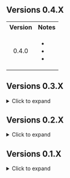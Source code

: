 <div class="header">
    <h2>Versions 0.4.X</h2>
</div>
<table>
    <tbody>
        <tr>
            <th align="center">Version</th>
            <th align="center">Notes</th>
        </tr>
        <tr>
            <td align="center">0.4.0</td>
            <td align="left">
                <ul>
                    <li></li>
                    <li></li>
                    <li></li>
                </ul>
            </td>
        </tr>
    </tbody>
</table>

<div class="header">
    <h2>Versions 0.3.X</h2>
</div>

<details>
    <summary>Click to expand</summary>
    <table>
        <tbody>
            <tr>
                <th align="center">Version</th>
                <th align="center">Notes</th>
            </tr>
            <tr>
                <td align="center">0.3.7</td>
                <td align="left">
                    <ul>
                        <li>Fixed compatiability with WackyDB, (my bad, while rewriting the code to add pieces I switched from a prefix to a postfix).</li>
                        <li>Switch stone chest to prefer the one with animations.</li>
                        <li>Renaming of custom chests to be more descriptive.</li>
                    </ul>
                </td>
            </tr>
            <tr>
                <td align="center">0.3.6</td>
                <td align="left">
                    <ul>
                        <li>Switched back to custom methods to add pieces as removing pieces added by Jotunn on log out led to unintended behaviour.</li>
                        <li>Slightly reduced load times.</li>
                        <li>Patched placement of treasure chests so they no longer contain random loot (world-generated treasure chests are unaffected).</li>
                        <li>Removed treasure chests that were visual duplicates of each other.</li>
                    </ul>
                </td>
            </tr>
            <tr>
                <td align="center">0.3.5</td>
                <td align="left">
                    <ul>
                        <li>Switched back to adding pieces via Jotunn.</li>
                        <li>More automatic naming improvements.</li>
                        <li>Quick fix for null exception error that broke the mod last release (Somehow the option that allowed me to reference the publicized assembles got unchecked).</li>
                        <li>
                            Changed ModGUID to match mod name. <b>This changes the name of your cfg file. So after it regenerates copy over any changes you've made via a text editor and delete your old one.</b>
                        </li>
                    </ul>
                </td>
            </tr>
            <tr>
                <td align="center">0.3.4</td>
                <td align="left">
                    <ul>
                        <li>
                            Improved naming for custom pieces in hammer build table.
                            <ul>
                                <li>Format of custom piece names is now consistent with vanilla name formatting.</li>
                                <li>Some spelling inconsistencies from the game's internal ID's have been corrected.</li>
                            </ul>
                        </li>
                        <li>Automatically add hover text if missing for custom pieces (depending on the piece it still may not display).</li>
                        <li>Patched and enabled more prefabs by default.</li>
                        <li>Disabled a prefab that explodes into a giant boulder when hit with a pickaxe (Thanks Cass!)</li>
                        <li>Tweaked build requirements and costs for some prefabs.</li>
                        <li>
                            Patched placement of several pieces.
                            <ul>
                                <li>Improved placement of dvergr poles and wood pieces.</li>
                                <li>Fixed issue with some black marble pieces moving after placement due to discrepency between colliders and rigid bodies.</li>
                            </ul>
                        </li>
                        <li>Changed how piece Icons are generated to hopefully fix the lighting issue with some icons.</li>
                    </ul>
                </td>
            </tr>
            <tr>
                <td align="center">0.3.3</td>
                <td align="left">
                    <ul>
                        <li>Fix color artifacts in custom piece icons (Thanks again for your help Margmas).</li>
                        <li>Fix bug that I accidentally re-introduced where world-generated CreatorShop pieces could be deconstructed.</li>
                        <li>Added SearsCatalog as a Thunderstore dependency.</li>
                        <li>More internal refactoring and clean-up to get ready for possibly adding some new features.</li>
                    </ul>
                </td>
            </tr>
            <tr>
                <td align="center">0.3.2</td>
                <td align="left">
                    <ul>
                        <li>Update to Jotunn 2.14.4</li>
                        <li>Changed priority of patch for adding prefabs to fix partial incomparability with WackyDB.</li>
                        <li>Internal refactoring to clean up code and make managing methods easier.</li>
                        <li>Enabled some more pieces by default.</li>
                        <li>
                            Added EffectsList patch from PotteryBarn to fix null exceptions when using custom Armor Stands.
                        </li>
                    </ul>
                </td>
            </tr>
            <tr>
                <td align="center">0.3.1</td>
                <td align="left">
                    <ul>
                        <li>Added NullException checks to fix compatibility issues with CreatureLevelAndLootControl.</li>
                        <li>
                            Changed mod to search for prefabs every time a game session is joined (has minimal impact on load time, < 50 ms on average) to prevent null prefab errors.
                        </li>
                        <li>Added error handling to catch incorrect build requirement ID's and throw a warning to the log.</li>
                        <li>
                            Thanks to Cass again for letting me know about the compatibility issue and testing out the fixes.
                        </li>
                    </ul>
                </td>
            </tr>
            <tr>
                <td align="center">0.3.0</td>
                <td align="left">
                    <ul>
                        <li>Implemented built-in cfg file watcher to ensure changes made to cfg file are not erased.</li>
                        <li>Fixed crashing issue with some prefabs and re-enabled them by default.</li>
                        <li>Changed when custom pieces are added to wait until after receiving data from ServerSync (Thanks to Cass for reporting the issue and to Wackymole for helping figure out which method to patch).</li>
                        <li>Changed method of adding custom pieces due to Null Exception error caused by adding pieces with Jotunn after ZNet.Start(), will probably switch back after Jotunn updates.</li>
                        <li>item</li>
                        <li>item</li>
                    </ul>
                </td>
            </tr>
        </tbody>
    </table>
</details>

<div class="header">
    <h2>Versions 0.2.X</h2>
</div>

<details>
    <summary>Click to expand</summary>
    <table>
        <tbody>
            <tr>
                <td align="center">0.2.2</td>
                <td align="left">
                    <ul>
                        <li>Added null check to EnsureNoDuplicateZNetView(), should resolve issues caused when rejoining servers (Thanks to Cass on the Odinplus for reporting the bug).</li>
                        <li>Mod now saves the cfg file on logout, should hopefully preserve changes made to it before reading from it when rejoining a server.</li>
                    </ul>
                </td>
            </tr>
            <tr>
                <td align="center">0.2.1</td>
                <td align="left">
                    <ul>
                        <li>Fixed clipping and placement for several prefabs.</li>
                        <li>Adjusted snap points on a few prefabs.</li>
                        <li>Disabled CargoCrate prefab due to it deleting itself when placed because the inventory is empty.</li>
                        <li>Code clean up.</li>
                    </ul>
                </td>
            </tr>
            <tr>
                <td align="center">0.2.0</td>
                <td align="left">
                    <ul>
                        <li>Reduced load time from ~30 seconds to ~0.5 seconds (Thanks to onnan for reporting the issue and to Margmas on the OdinPlus discord for the tip on reducing config file load times).</li>
                        <li>Switched to using ZNetScene for patch to trigger removal of custom pieces on logout.</li>
                        <li>item</li>
                    </ul>
                </td>
            </tr>
            <tr>
                <td align="center">0.2.0</td>
                <td align="left">
                    <ul>
                        <li>Reduced load time from ~30 seconds to ~0.5 seconds (Thanks to onnan for reporting the issue and to Margmas on the OdinPlus discord for the tip on reducing config file load times).</li>
                        <li>Switched to using ZNetScene for patch to trigger removal of custom pieces on logout.</li>
                        <li>item</li>
                    </ul>
                </td>
            </tr>
            <tr>
                <td align="center">0.2.0</td>
                <td align="left">
                    <ul>
                        <li>Reduced load time from ~30 seconds to ~0.5 seconds (Thanks to onnan for reporting the issue and to Margmas on the OdinPlus discord for the tip on reducing config file load times).</li>
                        <li>Switched to using ZNetScene for patch to trigger removal of custom pieces on logout.</li>
                        <li>Internal code refactoring and clean up.</li>
                    </ul>
                </td>
            </tr>
        </tbody>
    </table>
</details>

<div class="header">
    <h2>Versions 0.1.X</h2>
</div>

<details>
    <summary>Click to expand</summary>
    <table>
        <tbody>
            <tr>
                <td align="center">0.1.4</td>
                <td align="left">
                    <ul>
                        <li>Updated for patch 0.217.22</li>
                    </ul>
                </td>
            </tr>
            <tr>
                <td align="center">0.1.3</td>
                <td align="left">
                    <ul>
                        <li>Updated for Jotunn 2.14.2</li>
                        <li>Removed three prefabs that caused a crash when re-logging (should fix compatibility issues with the Multiverse mod).</li>
                        <li>Improved load times when re-logging.</li>
                        <li>Changed method of adding custom build pieces to respect server configuration when changing between servers without restarting the game.</li>
                        <li>
                            Added configuration option to restrict placement of CreatorShop pieces to Admins.
                        </li>
                    </ul>
                </td>
            </tr>
            <tr>
                <td align="center">0.1.1/0.1.2</td>
                <td align="left">
                    <ul>
                        <li>Fixed ILRepacker not merging ServerSync assembly when creating Release version of Thunderstore mod package (Thanks to BLUBBSON on Github for letting me know about the bug).</li>
                    </ul>
                </td>
            </tr>
            <tr>
                <td align="center">0.1.0</td>
                <td align="left">
                    <b>Major Updates</b>
                    <ul>
                        <li>Implemented configuration syncing with server.</li>
                        <li>Added a setting to allow admins to deconstruct CreatorShop pieces built by other players.</li>
                        <li>Add a configuration option for each prefab that enables a generic collision patch to allow users to possibly fix placing prefabs that have not been custom patched yet.</li>
                        <li>Improved configuration file to provide configuration descriptions and a list of acceptable values for each configuration option.</li>
                        <li>Crafting station names in configuration settings are now descriptive instead of based on the item_id in-game.</li>
                    </ul>
                    <b>Minor updates</b>
                    <ul>
                        <li>Tweaked resource requirements for better balance.</li>
                        <li>Enabled more build pieces by default after tweaking the resource requirements to prevent them unlocking several biomes before they would normally be encountered by players.</li>
                        <li>Fixed Github link in Thunderstore manifest (had copied the wrong template manifest when I remade it).</li>
                        <li>Improved README formatting and fixed spelling/grammar in various places.</li>
                    </ul>
                </td>
            </tr>
            <tr>
                <td align="center">0.0.3</td>
                <td align="left">
                    <ul>
                        <li>World-generated pieces now drop only their default resource drops while player-built pieces drop only the resources used to build them.</li>
                        <li>README updated and cleaned up (that's what I get for writing it at 1am last time).</li>
                        <li>
                            Configuration file naming scheme changed due to automating the process. <b>You need to regenerate your configuration file and copy over any customizations you made.</b>
                        </li>
                        <li>item</li>
                        <li>item</li>
                    </ul>
                </td>
            </tr>
            <tr>
                <td align="center">0.0.2</td>
                <td align="left">
                    <ul>
                        <li>Updated README and added links to source code.</li>
                    </ul>
                </td>
            </tr>
            <tr>
                <td align="center">0.0.1</td>
                <td align="left">
                    <ul>
                        <li>Initial release.</li>
                    </ul>
                </td>
            </tr>
        </tbody>
    </table>
</details>
